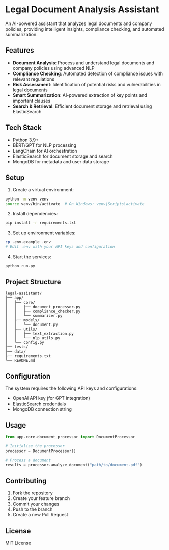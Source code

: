 # Legal Document Analysis Assistant

An AI-powered assistant that analyzes legal documents and company policies, providing intelligent insights, compliance checking, and automated summarization.

## Features

- **Document Analysis**: Process and understand legal documents and company policies using advanced NLP
- **Compliance Checking**: Automated detection of compliance issues with relevant regulations
- **Risk Assessment**: Identification of potential risks and vulnerabilities in legal documents
- **Smart Summarization**: AI-powered extraction of key points and important clauses
- **Search & Retrieval**: Efficient document storage and retrieval using ElasticSearch

## Tech Stack

- Python 3.9+
- BERT/GPT for NLP processing
- LangChain for AI orchestration
- ElasticSearch for document storage and search
- MongoDB for metadata and user data storage

## Setup

1. Create a virtual environment:
```bash
python -m venv venv
source venv/bin/activate  # On Windows: venv\Scripts\activate
```

2. Install dependencies:
```bash
pip install -r requirements.txt
```

3. Set up environment variables:
```bash
cp .env.example .env
# Edit .env with your API keys and configuration
```

4. Start the services:
```bash
python run.py
```

## Project Structure

```
legal-assistant/
├── app/
│   ├── core/
│   │   ├── document_processor.py
│   │   ├── compliance_checker.py
│   │   └── summarizer.py
│   ├── models/
│   │   └── document.py
│   ├── utils/
│   │   ├── text_extraction.py
│   │   └── nlp_utils.py
│   └── config.py
├── tests/
├── data/
├── requirements.txt
└── README.md
```

## Configuration

The system requires the following API keys and configurations:
- OpenAI API key (for GPT integration)
- ElasticSearch credentials
- MongoDB connection string

## Usage

```python
from app.core.document_processor import DocumentProcessor

# Initialize the processor
processor = DocumentProcessor()

# Process a document
results = processor.analyze_document("path/to/document.pdf")
```

## Contributing

1. Fork the repository
2. Create your feature branch
3. Commit your changes
4. Push to the branch
5. Create a new Pull Request

## License

MIT License 